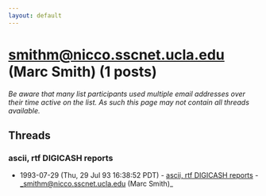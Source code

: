 ```yaml
---
layout: default
---
```


# smithm@nicco.sscnet.ucla.edu (Marc Smith) (1 posts)

_Be aware that many list participants used multiple email addresses over their time active on the list. As such this page may not contain all threads available._

## Threads

### ascii, rtf DIGICASH reports
+ 1993-07-29 (Thu, 29 Jul 93 16:38:52 PDT) - [ascii, rtf DIGICASH reports](/archive/1993/07/c332e3847226e3b917504dc26f1aa5a0494c1b16c71967309ef64c6369ecbc8c) - _smithm@nicco.sscnet.ucla.edu (Marc Smith)_

